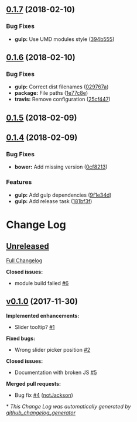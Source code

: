 <a name="0.1.7"></a>
## [0.1.7](https://github.com/Wikiki/bulma-slider/compare/0.1.6...0.1.7) (2018-02-10)


### Bug Fixes

* **gulp:** Use UMD modules style ([394b555](https://github.com/Wikiki/bulma-slider/commit/394b555))



<a name="0.1.6"></a>
## [0.1.6](https://github.com/Wikiki/bulma-slider/compare/0.1.5...0.1.6) (2018-02-10)


### Bug Fixes

* **gulp:** Correct dist filenames ([029767a](https://github.com/Wikiki/bulma-slider/commit/029767a))
* **package:** File paths ([1e77c8e](https://github.com/Wikiki/bulma-slider/commit/1e77c8e))
* **travis:** Remove configuration ([25cf447](https://github.com/Wikiki/bulma-slider/commit/25cf447))



<a name="0.1.5"></a>
## [0.1.5](https://github.com/Wikiki/bulma-slider/compare/0.1.4...0.1.5) (2018-02-09)



<a name="0.1.4"></a>
## [0.1.4](https://github.com/Wikiki/bulma-slider/compare/v0.1.0...v0.1.4) (2018-02-09)


### Bug Fixes

* **bower:** Add missing version ([0cf8213](https://github.com/Wikiki/bulma-slider/commit/0cf8213))


### Features

* **gulp:** Add gulp dependencies ([9f1e34d](https://github.com/Wikiki/bulma-slider/commit/9f1e34d))
* **gulp:** Add release task ([181bf3f](https://github.com/Wikiki/bulma-slider/commit/181bf3f))



# Change Log

## [Unreleased](https://github.com/wikiki/bulma-slider/tree/HEAD)

[Full Changelog](https://github.com/wikiki/bulma-slider/compare/v0.1.0...HEAD)

**Closed issues:**

- module build failed [\#6](https://github.com/Wikiki/bulma-slider/issues/6)

## [v0.1.0](https://github.com/wikiki/bulma-slider/tree/v0.1.0) (2017-11-30)
**Implemented enhancements:**

- Slider tooltip? [\#1](https://github.com/Wikiki/bulma-slider/issues/1)

**Fixed bugs:**

- Wrong slider picker position [\#2](https://github.com/Wikiki/bulma-slider/issues/2)

**Closed issues:**

- Documentation with broken JS [\#5](https://github.com/Wikiki/bulma-slider/issues/5)

**Merged pull requests:**

- Bug fix [\#4](https://github.com/Wikiki/bulma-slider/pull/4) ([notJackson](https://github.com/notJackson))



\* *This Change Log was automatically generated by [github_changelog_generator](https://github.com/skywinder/Github-Changelog-Generator)*